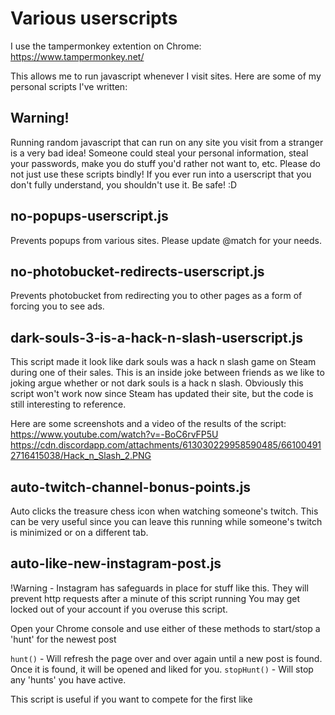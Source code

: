 # Various userscripts

I use the tampermonkey extention on Chrome: https://www.tampermonkey.net/

This allows me to run javascript whenever I visit sites. Here are some of my personal scripts I've written:



## Warning!

Running random javascript that can run on any site you visit from a stranger is a very bad idea! Someone could steal your personal information, steal your passwords, make you do stuff you'd rather not want to, etc. Please do not just use these scripts bindly! If you ever run into a userscript that you don't fully understand, you shouldn't use it. Be safe! :D

## no-popups-userscript.js
Prevents popups from various sites. Please update @match for your needs.


## no-photobucket-redirects-userscript.js
Prevents photobucket from redirecting you to other pages as a form of forcing you to see ads.


## dark-souls-3-is-a-hack-n-slash-userscript.js
This script made it look like dark souls was a hack n slash game on Steam during one of their sales. This is an inside joke between friends as we like to joking argue whether or not dark souls is a hack n slash. Obviously this script won't work now since Steam has updated their site, but the code is still interesting to reference.

Here are some screenshots and a video of the results of the script:
https://www.youtube.com/watch?v=-BoC6rvFP5U
https://cdn.discordapp.com/attachments/613030229958590485/661004912716415038/Hack_n_Slash_2.PNG


## auto-twitch-channel-bonus-points.js
Auto clicks the treasure chess icon when watching someone's twitch. This can be very useful since you can leave this running while someone's twitch is minimized or on a different tab.


## auto-like-new-instagram-post.js
!Warning - Instagram has safeguards in place for stuff like this. They will prevent http requests after a minute of this script running
You may get locked out of your account if you overuse this script.

Open your Chrome console and use either of these methods to start/stop a 'hunt' for the newest post

`hunt()` - Will refresh the page over and over again until a new post is found. Once it is found, it will be opened and liked for you.
`stopHunt()` - Will stop any 'hunts' you have active.

This script is useful if you want to compete for the first like

